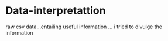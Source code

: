 # Data-interpretattion
raw csv data...entailing useful information ... i tried to divulge the information 

